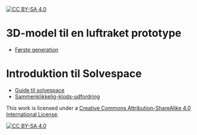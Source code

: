 [![CC BY-SA 4.0][cc-by-sa-shield]][cc-by-sa]

# 3D-model til en luftraket prototype
* [Første generation](gen1)

# Introduktion til Solvespace
* [Guide til solvespace](solvespace-guide.pdf)
* [Sammenklikkelig-klods-udfordring](klods.pdf)

This work is licensed under a
[Creative Commons Attribution-ShareAlike 4.0 International License][cc-by-sa].

[![CC BY-SA 4.0][cc-by-sa-image]][cc-by-sa]

[cc-by-sa]: http://creativecommons.org/licenses/by-sa/4.0/
[cc-by-sa-image]: https://licensebuttons.net/l/by-sa/4.0/88x31.png
[cc-by-sa-shield]: https://img.shields.io/badge/License-CC%20BY--SA%204.0-lightgrey.svg
